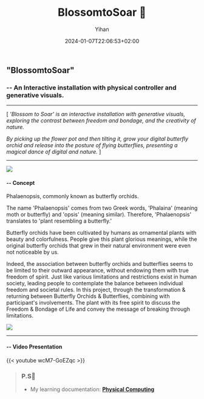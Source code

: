 ﻿---
title: "BlossomtoSoar 🦋"
date: 2024-01-07T22:06:53+02:00
hidemeta: true
draft: false
author: ["Yihan"]
keywords: 
- Physical
tags:
- Physical Computing
- Interaction
- Real-time
- Visual
description: ""
showToc: true
TocOpen: true
showbreadcrumbs: true
disableShare: true
weight: 3
cover:
    image: "projects/blossomtosoar/BlossomtoSoarCover.jpg"
    caption: "An Interactive installation with physical controller and generative visuals"
    alt: ""
    relative: false

---

## "BlossomtoSoar"

### -- An Interactive installation with physical controller and generative visuals.

----------------

[ *'Blossom to Soar' is an interactive installation with generative visuals, exploring the contrast between freedom and bondage, and the creativity of nature.*

*By picking up the flower pot and then tilting it, grow your digital butterfly orchid and release into the posture of flying butterflies, presenting a magical dance of digital and nature.* ]

----------------

![](blossom01.jpg)

#### -- Concept

Phalaenopsis, commonly known as butterfly orchids.

The name 'Phalaenopsis' comes from two Greek words, 'Phalaina' (meaning moth or butterfly) and 'opsis' (meaning similar). Therefore, 'Phalaenopsis' translates to 'plant resembling a butterfly.'

Butterfly orchids have been cultivated by humans as ornamental plants with beauty and colorfulness. People give this plant glorious meanings, while the original butterfly orchids that grew in their natural environment were even not noticeable by us.

Indeed, the association between butterfly orchids and butterflies seems to be limited to their outward appearance, without endowing them with true freedom of spirit. Just like various limitations and restrictions exist in human society, leading people to contemplate the balance between individual freedom and societal rules. In this project, through the transformation & returning between Butterfly Orchids & Butterflies, combining with participant's involvements. The plant with its free spirit to discuss the Freedom & Bondage of Life and convey the message of breaking through limitations.

![](blossom02.jpg)

---

#### -- Video Presentation

{{< youtube wcM7-GoEZqc >}}

> ### **P.S🔭**
> - My learning documentation: **[Physical Computing](https://newmedia.dog/students/2023/yihan-lou/physical-computing/final-project/)**

